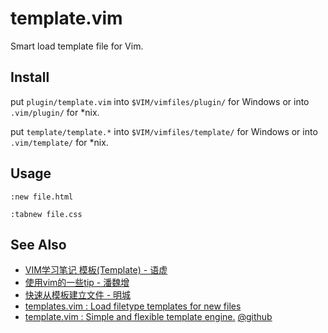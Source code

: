 
# template.vim

Smart load template file for Vim.

## Install
put `plugin/template.vim` into `$VIM/vimfiles/plugin/` for Windows or into `.vim/plugin/` for *nix.

put `template/template.*` into `$VIM/vimfiles/template/` for Windows or into `.vim/template/` for *nix.

## Usage
`:new file.html`

`:tabnew file.css`

## See Also
* [VIM学习笔记 模板(Template) - 语虚](http://yyq123.blogspot.com/2010/08/vim-template.html)
* [使用vim的一些tip - 潘魏增](http://panweizeng.com/archives/383)
* [快速从模板建立文件 - 明城](http://www.gracecode.com/archives/2414/)
* [templates.vim : Load filetype templates for new files](http://www.vim.org/scripts/script.php?script_id=1172)
* [template.vim : Simple and flexible template engine.](http://www.vim.org/scripts/script.php?script_id=2834)
    [@github](http://github.com/thinca/vim-template)
